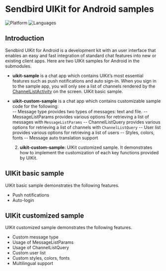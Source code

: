 # Sendbird UIKit for Android samples
![Platform](https://img.shields.io/badge/platform-ANDROID-orange.svg)
![Languages](https://img.shields.io/badge/language-JAVA-orange.svg)

## Introduction

Sendbird UIKit for Android is a development kit with an user interface that enables an easy and fast integration of standard chat features into new or existing client apps. Here are two UIKit samples for Android in the submodules. 

- **uikit-sample** is a chat app which contains UIKit’s most essential features such as push notifications and auto sign-in. When you sign in to the sample app, you will only see a list of channels rendered by the [ChannelListActivity](https://docs.sendbird.com/android/ui_kit_key_functions#3_list_channels) on the screen.  UIKit basic sample.
- **uikit-custom-sample** is a chat app which contains customizable sample code for the following:  
-- Message type provides two types of messages: text and file.
-- MessageListParams provides various options for retrieving a list of messages with `MessageListParams`
-- ChannelListQuery provides various options for retrieving a list of channels with `ChannelListQuery`
-- User list provides various options for retrieving a list of users
-- Styles, colors, fonts
-- Message auto translation support 



  2. **uikit-custom-sample:** UIKit customized sample. It demonstrates how to implement the customization of each key functions provided by UIKit.
  
 ## UIKit basic sample
 UIKit basic sample demonstrates the following features.
 * Push notifications
 * Auto-login
 
 ## UIKit customized sample
 UIKit customized sample demonstrates the following features.
 * Custom message type
 * Usage of MessageListParams
 * Usage of ChannelListQuery
 * Custom user list
 * Custom styles, colors, fonts
 * Multilingual support
